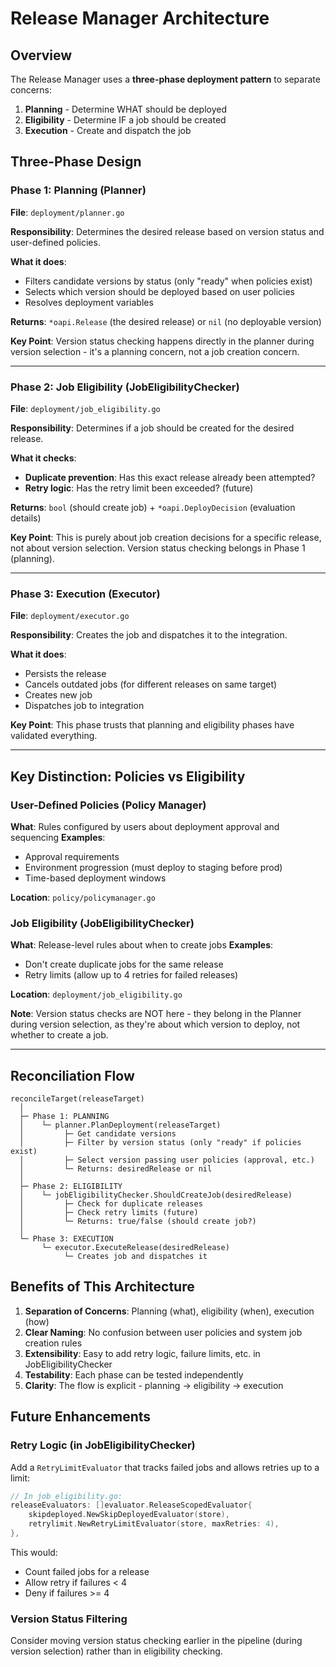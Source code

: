 # Release Manager Architecture

## Overview

The Release Manager uses a **three-phase deployment pattern** to separate concerns:

1. **Planning** - Determine WHAT should be deployed
2. **Eligibility** - Determine IF a job should be created
3. **Execution** - Create and dispatch the job

## Three-Phase Design

### Phase 1: Planning (Planner)

**File**: `deployment/planner.go`

**Responsibility**: Determines the desired release based on version status and user-defined policies.

**What it does**:

- Filters candidate versions by status (only "ready" when policies exist)
- Selects which version should be deployed based on user policies
- Resolves deployment variables

**Returns**: `*oapi.Release` (the desired release) or `nil` (no deployable version)

**Key Point**: Version status checking happens directly in the planner during version selection - it's a planning concern, not a job creation concern.

---

### Phase 2: Job Eligibility (JobEligibilityChecker)

**File**: `deployment/job_eligibility.go`

**Responsibility**: Determines if a job should be created for the desired release.

**What it checks**:

- **Duplicate prevention**: Has this exact release already been attempted?
- **Retry logic**: Has the retry limit been exceeded? (future)

**Returns**: `bool` (should create job) + `*oapi.DeployDecision` (evaluation details)

**Key Point**: This is purely about job creation decisions for a specific release, not about version selection. Version status checking belongs in Phase 1 (planning).

---

### Phase 3: Execution (Executor)

**File**: `deployment/executor.go`

**Responsibility**: Creates the job and dispatches it to the integration.

**What it does**:

- Persists the release
- Cancels outdated jobs (for different releases on same target)
- Creates new job
- Dispatches job to integration

**Key Point**: This phase trusts that planning and eligibility phases have validated everything.

---

## Key Distinction: Policies vs Eligibility

### User-Defined Policies (Policy Manager)

**What**: Rules configured by users about deployment approval and sequencing
**Examples**:

- Approval requirements
- Environment progression (must deploy to staging before prod)
- Time-based deployment windows

**Location**: `policy/policymanager.go`

### Job Eligibility (JobEligibilityChecker)

**What**: Release-level rules about when to create jobs
**Examples**:

- Don't create duplicate jobs for the same release
- Retry limits (allow up to 4 retries for failed releases)

**Location**: `deployment/job_eligibility.go`

**Note**: Version status checks are NOT here - they belong in the Planner during version selection, as they're about which version to deploy, not whether to create a job.

---

## Reconciliation Flow

```
reconcileTarget(releaseTarget)
  │
  ├─ Phase 1: PLANNING
  │    └─ planner.PlanDeployment(releaseTarget)
  │         ├─ Get candidate versions
  │         ├─ Filter by version status (only "ready" if policies exist)
  │         ├─ Select version passing user policies (approval, etc.)
  │         └─ Returns: desiredRelease or nil
  │
  ├─ Phase 2: ELIGIBILITY
  │    └─ jobEligibilityChecker.ShouldCreateJob(desiredRelease)
  │         ├─ Check for duplicate releases
  │         ├─ Check retry limits (future)
  │         └─ Returns: true/false (should create job?)
  │
  └─ Phase 3: EXECUTION
       └─ executor.ExecuteRelease(desiredRelease)
            └─ Creates job and dispatches it
```

## Benefits of This Architecture

1. **Separation of Concerns**: Planning (what), eligibility (when), execution (how)
2. **Clear Naming**: No confusion between user policies and system job creation rules
3. **Extensibility**: Easy to add retry logic, failure limits, etc. in JobEligibilityChecker
4. **Testability**: Each phase can be tested independently
5. **Clarity**: The flow is explicit - planning → eligibility → execution

## Future Enhancements

### Retry Logic (in JobEligibilityChecker)

Add a `RetryLimitEvaluator` that tracks failed jobs and allows retries up to a limit:

```go
// In job_eligibility.go:
releaseEvaluators: []evaluator.ReleaseScopedEvaluator{
    skipdeployed.NewSkipDeployedEvaluator(store),
    retrylimit.NewRetryLimitEvaluator(store, maxRetries: 4),
},
```

This would:

- Count failed jobs for a release
- Allow retry if failures < 4
- Deny if failures >= 4

### Version Status Filtering

Consider moving version status checking earlier in the pipeline (during version selection) rather than in eligibility checking.
